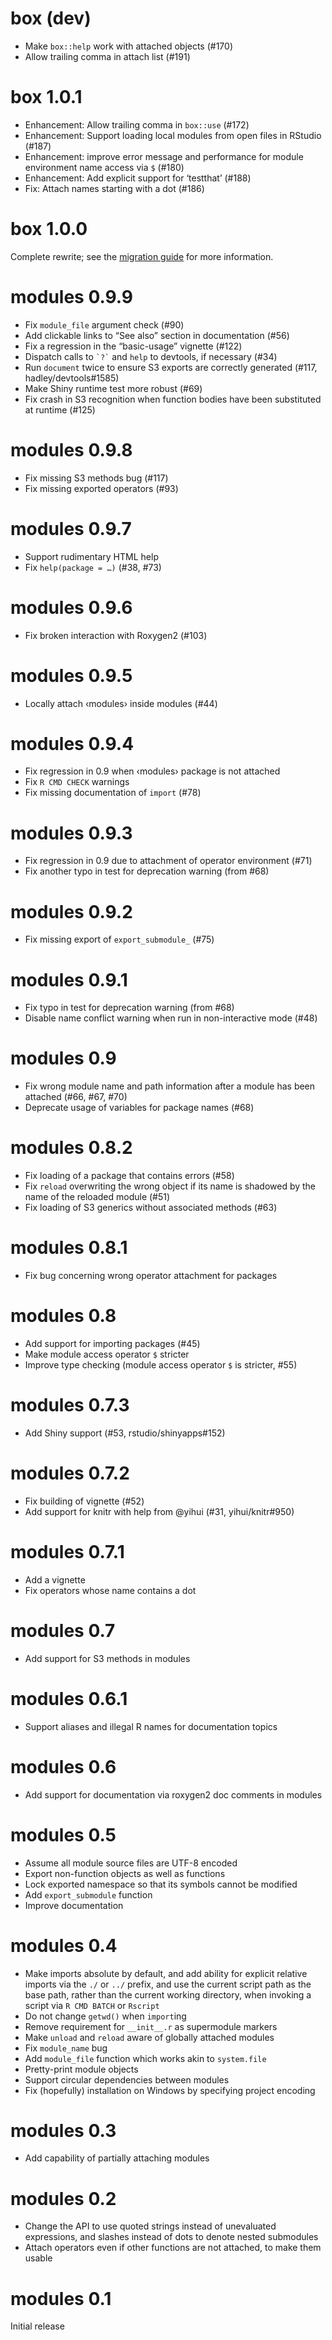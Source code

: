 # box (dev)

* Make `box::help` work with attached objects (#170)
* Allow trailing comma in attach list (#191)


# box 1.0.1

* Enhancement: Allow trailing comma in `box::use` (#172)
* Enhancement: Support loading local modules from open files in RStudio (#187)
* Enhancement: improve error message and performance for module environment name
  access via `$` (#180)
* Enhancement: Add explicit support for ‘testthat’ (#188)
* Fix: Attach names starting with a dot (#186)


# box 1.0.0

Complete rewrite; see the [migration
guide](https://klmr.me/box/articles/migration.html) for more information.


# modules 0.9.9

* Fix `module_file` argument check (#90)
* Add clickable links to “See also” section in documentation (#56)
* Fix a regression in the “basic-usage” vignette (#122)
* Dispatch calls to `` `?` `` and `help` to devtools, if necessary (#34)
* Run `document` twice to ensure S3 exports are correctly generated (#117,
  hadley/devtools#1585)
* Make Shiny runtime test more robust (#69)
* Fix crash in S3 recognition when function bodies have been substituted at
  runtime (#125)


# modules 0.9.8

* Fix missing S3 methods bug (#117)
* Fix missing exported operators (#93)


# modules 0.9.7

* Support rudimentary HTML help
* Fix `help(package = …)` (#38, #73)


# modules 0.9.6

* Fix broken interaction with Roxygen2 (#103)


# modules 0.9.5

* Locally attach ‹modules› inside modules (#44)


# modules 0.9.4

* Fix regression in 0.9 when ‹modules› package is not attached
* Fix `R CMD CHECK` warnings
* Fix missing documentation of `import` (#78)


# modules 0.9.3

* Fix regression in 0.9 due to attachment of operator environment (#71)
* Fix another typo in test for deprecation warning (from #68)


# modules 0.9.2

* Fix missing export of `export_submodule_` (#75)


# modules 0.9.1

* Fix typo in test for deprecation warning (from #68)
* Disable name conflict warning when run in non-interactive mode (#48)


# modules 0.9

* Fix wrong module name and path information after a module has been attached
  (#66, #67, #70)
* Deprecate usage of variables for package names (#68)


# modules 0.8.2

* Fix loading of a package that contains errors (#58)
* Fix `reload` overwriting the wrong object if its name is shadowed by the name
  of the reloaded module (#51)
* Fix loading of S3 generics without associated methods (#63)


# modules 0.8.1

* Fix bug concerning wrong operator attachment for packages


# modules 0.8

* Add support for importing packages (#45)
* Make module access operator `$` stricter
* Improve type checking (module access operator `$` is stricter, #55)


# modules 0.7.3

* Add Shiny support (#53, rstudio/shinyapps#152)


# modules 0.7.2

* Fix building of vignette (#52)
* Add support for knitr with help from @yihui (#31, yihui/knitr#950)


# modules 0.7.1

* Add a vignette
* Fix operators whose name contains a dot


# modules 0.7

* Add support for S3 methods in modules


# modules 0.6.1

* Support aliases and illegal R names for documentation topics


# modules 0.6

* Add support for documentation via roxygen2 doc comments in modules


# modules 0.5

* Assume all module source files are UTF-8 encoded
* Export non-function objects as well as functions
* Lock exported namespace so that its symbols cannot be modified
* Add `export_submodule` function
* Improve documentation


# modules 0.4

* Make imports absolute by default, and add ability for explicit relative
  imports via the `./` or `../` prefix, and use the current script path as the
  base path, rather than the current working directory, when invoking a script
  via `R CMD BATCH` or `Rscript`
* Do not change `getwd()` when `import`ing
* Remove requirement for `__init__.r` as supermodule markers
* Make `unload` and `reload` aware of globally attached modules
* Fix `module_name` bug
* Add `module_file` function which works akin to `system.file`
* Pretty-print module objects
* Support circular dependencies between modules
* Fix (hopefully) installation on Windows by specifying project encoding


# modules 0.3

* Add capability of partially attaching modules


# modules 0.2

* Change the API to use quoted strings instead of unevaluated expressions, and
  slashes instead of dots to denote nested submodules
* Attach operators even if other functions are not attached, to make them usable


# modules 0.1

Initial release
